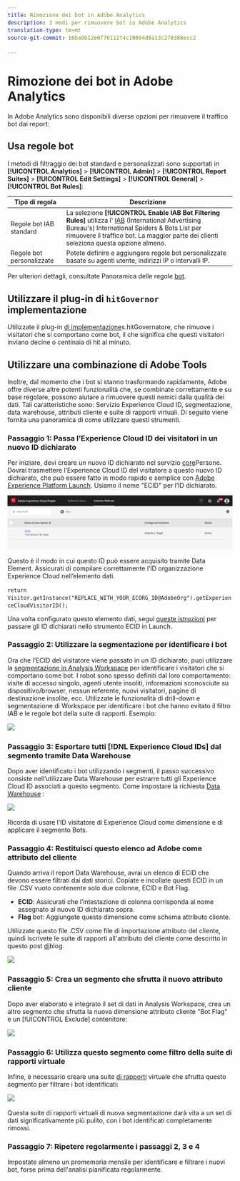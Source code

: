 ```yaml
---
title: Rimozione dei bot in Adobe Analytics
description: 3 modi per rimuovere bot in Adobe Analytics
translation-type: tm+mt
source-git-commit: 16ba0b12e0f70112f4c10804d0a13c278388ecc2

---
```



# Rimozione dei bot in Adobe Analytics

In Adobe Analytics sono disponibili diverse opzioni per rimuovere il traffico bot dai report:

## Usa regole bot

I metodi di filtraggio dei bot standard e personalizzati sono supportati in **[!UICONTROL Analytics]** &gt; **[!UICONTROL Admin]** &gt; **[!UICONTROL Report Suites]** &gt; **[!UICONTROL Edit Settings]** &gt; **[!UICONTROL General]** &gt; **[!UICONTROL Bot Rules]**:

| Tipo di regola | Descrizione |
|--- |--- |
| Regole bot IAB standard | La selezione **[!UICONTROL Enable IAB Bot Filtering Rules]** utilizza l' [IAB](https://www.iab.com/) (International Advertising Bureau's) International Spiders &amp; Bots List per rimuovere il traffico bot. La maggior parte dei clienti seleziona questa opzione almeno. |
| Regole bot personalizzate | Potete definire e aggiungere regole bot personalizzate basate su agenti utente, indirizzi IP o intervalli IP. |

Per ulteriori dettagli, consultate Panoramica delle regole [bot](/help/admin/admin/bot-removal/bot-rules.md).

## Utilizzare il plug-in di `hitGovernor` implementazione

Utilizzate il plug-in [di implementazione](https://docs.adobe.com/content/help/en/analytics/implementation/javascript-implementation/plugins/hitgovernor.html)s.hitGovernatore, che rimuove i visitatori che si comportano come bot, il che significa che questi visitatori inviano decine o centinaia di hit al minuto.

## Utilizzare una combinazione di Adobe Tools

Inoltre, dal momento che i bot si stanno trasformando rapidamente, Adobe offre diverse altre potenti funzionalità che, se combinate correttamente e su base regolare, possono aiutare a rimuovere questi nemici dalla qualità dei dati. Tali caratteristiche sono: Servizio Experience Cloud ID, segmentazione, data warehouse, attributi cliente e suite di rapporti virtuali. Di seguito viene fornita una panoramica di come utilizzare questi strumenti.

### Passaggio 1: Passa l’Experience Cloud ID dei visitatori in un nuovo ID dichiarato

Per iniziare, devi creare un nuovo ID dichiarato nel servizio [core](https://docs.adobe.com/content/help/en/core-services/interface/audiences/audience-library.html)Persone. Dovrai trasmettere l’Experience Cloud ID del visitatore a questo nuovo ID dichiarato, che può essere fatto in modo rapido e semplice con [Adobe Experience Platform Launch](https://docs.adobe.com/content/help/en/launch/using/implement/solutions/idservice-save.html). Usiamo il nome "ECID" per l’ID dichiarato.

![](assets/bot-cust-attr-setup.png)

Questo è il modo in cui questo ID può essere acquisito tramite Data Element. Assicurati di compilare correttamente l’ID organizzazione Experience Cloud nell’elemento dati.

```return Visitor.getInstance("REPLACE_WITH_YOUR_ECORG_ID@AdobeOrg").getExperienceCloudVisitorID();```

Una volta configurato questo elemento dati, segui [queste istruzioni](https://docs.adobe.com/content/help/en/launch/using/implement/solutions/idservice-save.html) per passare gli ID dichiarati nello strumento ECID in Launch.

### Passaggio 2: Utilizzare la segmentazione per identificare i bot

Ora che l’ECID del visitatore viene passato in un ID dichiarato, puoi utilizzare la [segmentazione in Analysis Workspace](https://docs.adobe.com/content/help/en/analytics/analyze/analysis-workspace/components/t-freeform-project-segment.html) per identificare i visitatori che si comportano come bot. I robot sono spesso definiti dal loro comportamento: visite di accesso singolo, agenti utente insoliti, informazioni sconosciute su dispositivo/browser, nessun referente, nuovi visitatori, pagine di destinazione insolite, ecc. Utilizzate le funzionalità di drill-down e segmentazione di Workspace per identificare i bot che hanno evitato il filtro IAB e le regole bot della suite di rapporti. Esempio:

![](assets/bot-filter-seg1.png)

### Passaggio 3: Esportare tutti [!DNL Experience Cloud IDs] dal segmento tramite Data Warehouse

Dopo aver identificato i bot utilizzando i segmenti, il passo successivo consiste nell’utilizzare Data Warehouse per estrarre tutti gli Experience Cloud ID associati a questo segmento. Come impostare la richiesta [Data Warehouse](https://docs.adobe.com/content/help/en/analytics/export/data-warehouse/data-warehouse.html) :

![](assets/bot-dwh-3.png)

Ricorda di usare l’ID visitatore di Experience Cloud come dimensione e di applicare il segmento Bots.

### Passaggio 4: Restituisci questo elenco ad Adobe come attributo del cliente

Quando arriva il report Data Warehouse, avrai un elenco di ECID che devono essere filtrati dai dati storici. Copiate e incollate questi ECID in un file .CSV vuoto contenente solo due colonne, ECID e Bot Flag.

* **ECID**: Assicurati che l’intestazione di colonna corrisponda al nome assegnato al nuovo ID dichiarato sopra.
* **Flag** bot: Aggiungete questa dimensione come schema attributo cliente.

Utilizzate questo file .CSV come file di importazione attributo del cliente, quindi iscrivete le suite di rapporti all'attributo del cliente come descritto in questo post [di](https://theblog.adobe.com/link-digital-behavior-customers)blog.

![](assets/bot-csv-4.png)

### Passaggio 5: Crea un segmento che sfrutta il nuovo attributo cliente

Dopo aver elaborato e integrato il set di dati in Analysis Workspace, crea un altro segmento che sfrutta la nuova dimensione attributo cliente "Bot Flag" e un [!UICONTROL Exclude] contenitore:

![](assets/bot-filter-seg2.png)

### Passaggio 6: Utilizza questo segmento come filtro della suite di rapporti virtuale

Infine, è necessario creare una suite [di rapporti](/help/components/vrs/vrs-about.md) virtuale che sfrutta questo segmento per filtrare i bot identificati:

![](assets/bot-vrs.png)

Questa suite di rapporti virtuali di nuova segmentazione darà vita a un set di dati significativamente più pulito, con i bot identificati completamente rimossi.

### Passaggio 7: Ripetere regolarmente i passaggi 2, 3 e 4

Impostate almeno un promemoria mensile per identificare e filtrare i nuovi bot, forse prima dell'analisi pianificata regolarmente.
